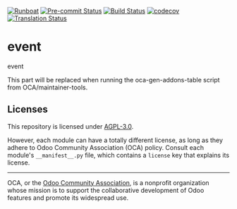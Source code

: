 
[![Runboat](https://img.shields.io/badge/runboat-Try%20me-875A7B.png)](https://runboat.odoo-community.org/builds?repo=OCA/event&target_branch=18.0)
[![Pre-commit Status](https://github.com/OCA/event/actions/workflows/pre-commit.yml/badge.svg?branch=18.0)](https://github.com/OCA/event/actions/workflows/pre-commit.yml?query=branch%3A18.0)
[![Build Status](https://github.com/OCA/event/actions/workflows/test.yml/badge.svg?branch=18.0)](https://github.com/OCA/event/actions/workflows/test.yml?query=branch%3A18.0)
[![codecov](https://codecov.io/gh/OCA/event/branch/18.0/graph/badge.svg)](https://codecov.io/gh/OCA/event)
[![Translation Status](https://translation.odoo-community.org/widgets/event-18-0/-/svg-badge.svg)](https://translation.odoo-community.org/engage/event-18-0/?utm_source=widget)

<!-- /!\ do not modify above this line -->

# event

event

<!-- /!\ do not modify below this line -->

<!-- prettier-ignore-start -->

[//]: # (addons)

This part will be replaced when running the oca-gen-addons-table script from OCA/maintainer-tools.

[//]: # (end addons)

<!-- prettier-ignore-end -->

## Licenses

This repository is licensed under [AGPL-3.0](LICENSE).

However, each module can have a totally different license, as long as they adhere to Odoo Community Association (OCA)
policy. Consult each module's `__manifest__.py` file, which contains a `license` key
that explains its license.

----
OCA, or the [Odoo Community Association](http://odoo-community.org/), is a nonprofit
organization whose mission is to support the collaborative development of Odoo features
and promote its widespread use.
